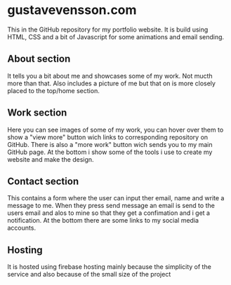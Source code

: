# gustavevensson.com
This in the GitHub repository for my portfolio website.
It is build using HTML, CSS and a bit of Javascript for some animations
and email sending.

## About section
It tells you a bit about me and showcases some of my work.
Not mucth more than that. Also includes a picture of me but that on is more closely placed to the top/home section.

## Work section
Here you can see images of some of my work, you can hover over them to show a "view more" button wich links to corresponding
repository on GitHub. There is also a "more work" button wich sends you to my main GitHub page. 
At the bottom i show some of the tools i use to create my website and make the design.

## Contact section
This contains a form where the user can input ther email, name and write a message to me. When they press send message
an email is send to the users email and alos to mine so that they get a confimation and i get a notification.
At the bottom there are some links to my social media accounts.

## Hosting
It is hosted using firebase hosting mainly because the simplicity of the service and also because of the small size of the project

